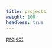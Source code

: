```yaml
---
title: projects
weight: 100
headless: true
---
```



[project](https://choisimo.github.io/project/)
